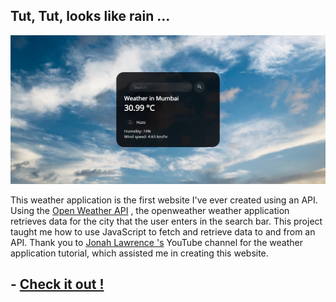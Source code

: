 ## Tut, Tut, looks like rain ...

![Weather app landing page](./img/Landing%20pageee.jpg)

This weather application is the first website I've ever created using an API. Using the [Open Weather API](https://openweathermap.org/api) , the openweather weather application retrieves data for the city that the user enters in the search bar. This project taught me how to use JavaScript to fetch and retrieve data to and from an API. Thank you to [Jonah Lawrence
's](https://www.youtube.com/watch?v=WZNG8UomjSI) YouTube channel for the weather application tutorial, which assisted me in creating this website.

## - [Check it out !](https://openweather-weather-application.netlify.app/)
